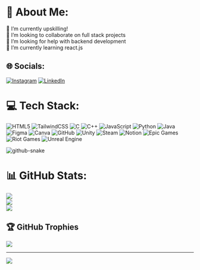 # 💫 About Me:
🔭 I’m currently upskilling!<br>👯 I’m looking to collaborate on full stack projects<br>🤝 I’m looking for help with backend development<br>🌱 I’m currently learning react.js


## 🌐 Socials:
[![Instagram](https://img.shields.io/badge/Instagram-%23E4405F.svg?logo=Instagram&logoColor=white)](https://instagram.com/athhaarrvv) [![LinkedIn](https://img.shields.io/badge/LinkedIn-%230077B5.svg?logo=linkedin&logoColor=white)](https://linkedin.com/in/atharv-maheshwari-568004223) 

# 💻 Tech Stack:
![HTML5](https://img.shields.io/badge/html5-%23E34F26.svg?style=for-the-badge&logo=html5&logoColor=white) ![TailwindCSS](https://img.shields.io/badge/tailwindcss-%2338B2AC.svg?style=for-the-badge&logo=tailwind-css&logoColor=white) ![C](https://img.shields.io/badge/c-%2300599C.svg?style=for-the-badge&logo=c&logoColor=white) ![C++](https://img.shields.io/badge/c++-%2300599C.svg?style=for-the-badge&logo=c%2B%2B&logoColor=white) ![JavaScript](https://img.shields.io/badge/javascript-%23323330.svg?style=for-the-badge&logo=javascript&logoColor=%23F7DF1E) ![Python](https://img.shields.io/badge/python-3670A0?style=for-the-badge&logo=python&logoColor=ffdd54) ![Java](https://img.shields.io/badge/java-%23ED8B00.svg?style=for-the-badge&logo=openjdk&logoColor=white) ![Figma](https://img.shields.io/badge/figma-%23F24E1E.svg?style=for-the-badge&logo=figma&logoColor=white) ![Canva](https://img.shields.io/badge/Canva-%2300C4CC.svg?style=for-the-badge&logo=Canva&logoColor=white) ![GitHub](https://img.shields.io/badge/github-%23121011.svg?style=for-the-badge&logo=github&logoColor=white) ![Unity](https://img.shields.io/badge/unity-%23000000.svg?style=for-the-badge&logo=unity&logoColor=white) ![Steam](https://img.shields.io/badge/steam-%23000000.svg?style=for-the-badge&logo=steam&logoColor=white) ![Notion](https://img.shields.io/badge/Notion-%23000000.svg?style=for-the-badge&logo=notion&logoColor=white) ![Epic Games](https://img.shields.io/badge/epicgames-%23313131.svg?style=for-the-badge&logo=epicgames&logoColor=white) ![Riot Games](https://img.shields.io/badge/riotgames-D32936.svg?style=for-the-badge&logo=riotgames&logoColor=white) ![Unreal Engine](https://img.shields.io/badge/unrealengine-%23313131.svg?style=for-the-badge&logo=unrealengine&logoColor=white)

<picture>
  <source media="(prefers-color-scheme: dark)" srcset="https://raw.githubusercontent.com/atharv0101/atharv0101/output/github-snake-dark.svg" />
  <source media="(prefers-color-scheme: light)" srcset="https://raw.githubusercontent.com/atharv0101/atharv0101/output/github-snake.svg" />
  <img alt="github-snake" src="https://raw.githubusercontent.com/tobiasmeyhoefer/tobiasmeyhoefer/output/github-snake.svg" />
</picture> 

# 📊 GitHub Stats:
![](https://github-readme-stats.vercel.app/api?username=atharv0101&theme=gotham&hide_border=false&include_all_commits=false&count_private=false)<br/>
![](https://github-readme-streak-stats.herokuapp.com/?user=atharv0101&theme=gotham&hide_border=false)<br/>
![](https://github-readme-stats.vercel.app/api/top-langs/?username=atharv0101&theme=gotham&hide_border=false&include_all_commits=false&count_private=false&layout=compact)



## 🏆 GitHub Trophies
![](https://github-profile-trophy.vercel.app/?username=atharv0101&theme=algolia&no-frame=false&no-bg=true&margin-w=4)

---
[![](https://visitcount.itsvg.in/api?id=atharv0101&icon=0&color=0)](https://visitcount.itsvg.in)

<!-- Proudly created with GPRM ( https://gprm.itsvg.in ) -->

